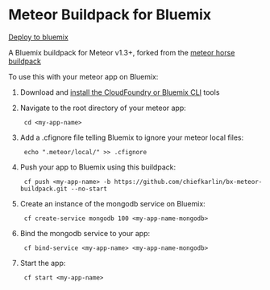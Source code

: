 # Meteor Buildpack for Bluemix

[Deploy to bluemix](https://bluemix.net/deploy)

A Bluemix buildpack for Meteor v1.3+, forked from the [meteor horse buildpack](https://github.com/AdmitHub/meteor-buildpack-horse) 

To use this with your meteor app on Bluemix:

1. Download and [install the CloudFoundry or Bluemix CLI](https://console.ng.bluemix.net/docs/cli/index.html#cli) tools
2. Navigate to the root directory of your meteor app:

	    cd <my-app-name>

3. Add a .cfignore file telling Bluemix to ignore your meteor local files:

	    echo ".meteor/local/" >> .cfignore

4. Push your app to Bluemix using this buildpack: 

	    cf push <my-app-name> -b https://github.com/chiefkarlin/bx-meteor-buildpack.git --no-start

4. Create an instance of the mongodb service on Bluemix:

        cf create-service mongodb 100 <my-app-name-mongodb>

5. Bind the mongodb service to your app:

	    cf bind-service <my-app-name> <my-app-name-mongodb>

6. Start the app:

	    cf start <my-app-name>
        
